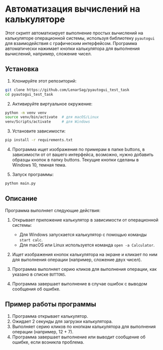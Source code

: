 # Автоматизация вычислений на калькуляторе

Этот скрипт автоматизирует выполнение простых вычислений на калькуляторе операционной системы, используя библиотеку `pyautogui` для взаимодействия с графическим интерфейсом. Программа автоматически нажимает кнопки калькулятора для выполнения вычислений, например, сложение чисел.

## Установка

1. Клонируйте этот репозиторий:

```bash
git clone https://github.com/LenarSag/pyautogui_test_task
cd pyautogui_test_task
```

2. Активируйте виртуальное окружение:

```bash
python -m venv venv
source venv/bin/activate  # для macOS/Linux
venv/Scripts/activate     # для Windows
```
3. Установите зависимости:

```bash
pip install -r requirements.txt
```

4. Программа ищет изображения по примерам в папке buttons, в зависимости от от вашего интерфейса, возможно, нужно добавить образцы кнопок в папку buttons. Текущие кнопки сделаны в Windows 10, темная тема.

5. Запуск программы:
```bash
python main.py
```

## Описание

Программа выполняет следующие действия:

1. Открывает приложение калькулятор в зависимости от операционной системы:
   - Для Windows запускается калькулятор с помощью команды `start calc`.
   - Для macOS или Linux используется команда `open -a Calculator`.
   
2. Ищет изображения кнопок калькулятора на экране и кликает по ним для выполнения операции (например, сложение двух чисел).

3. Программа выполняет серию кликов для выполнения операции, как указано в списке `BUTTONS`.

4. Программа завершает выполнение в случае ошибок с выводом сообщения об ошибке.


## Пример работы программы

1. Программа открывает калькулятор.
2. Ожидает 2 секунды для загрузки калькулятора.
3. Выполняет серию кликов по кнопкам калькулятора для выполнения операции (например, 12 + 7).
4. Программа завершает выполнение или выводит сообщение об ошибке, если возникла проблема.


